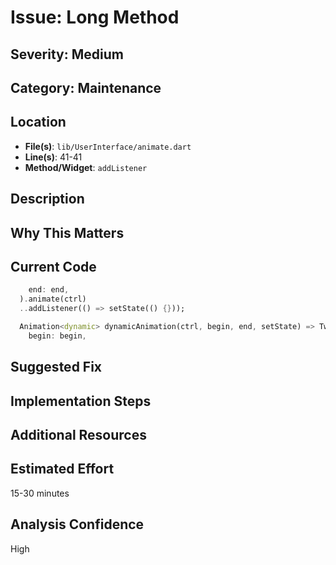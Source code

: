 # Issue: Long Method

## Severity: Medium

## Category: Maintenance

## Location
- **File(s)**: `lib/UserInterface/animate.dart`
- **Line(s)**: 41-41
- **Method/Widget**: `addListener`

## Description


## Why This Matters


## Current Code
```dart
    end: end,
  ).animate(ctrl)
  ..addListener(() => setState(() {}));

  Animation<dynamic> dynamicAnimation(ctrl, begin, end, setState) => Tween(
    begin: begin,
```

## Suggested Fix


## Implementation Steps


## Additional Resources


## Estimated Effort
15-30 minutes

## Analysis Confidence
High
